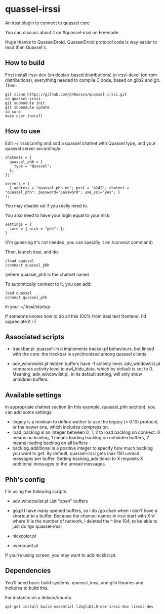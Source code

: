 quassel-irssi
=============

An irssi plugin to connect to quassel core

You can discuss about it on #quassel-irssi on Freenode.

Huge thanks to QuasselDroid. QuasselDroid protocol code is way easier to read than Quassel's.

How to build
------------

First install irssi-dev (on debian-based distributions) or irssi-devel (on rpm distributions),
everything needed to compile C code, based on glib2 and git.
Then:

    git clone https://github.com/phhusson/quassel-irssi.git
    cd quassel-irssi
    git submodule init
    git submodule update
    cd core
    make user_install

How to use
----------

Edit ~/.irssi/config and add a quassel chatnet with Quassel type, and your quassel server accordingly:

    chatnets = {
      quassel_phh = {
        type = "Quassel";
      };
    };

    servers = (
      { address = "quassel.phh.me"; port = "4242"; chatnet = "quassel_phh"; password="password"; use_ssl="yes"; }
    );

You may disable ssl if you really need to.

You also need to have your login equal to your nick:

    settings = {
      core = { nick = "phh"; };
    }
  
(I'm guessing it's not needed, you can specifiy it on /connect command)

Then, launch irssi, and do:

    /load quassel
    /connect quassel_phh
  
(where quassel_phh is the chatnet name)

To automtically connect to it, you can add:

    load quassel
    connect quassel_phh
  
in your ~/.irssi/startup

If someone knows how to do all this 100% from irssi text frontend, i'd appreciate it :-)

Associated scripts
------------------

- trackbar.pl:
 quassel-irssi implements trackar.pl behaviours, but linked with the core:
 the trackbar is synchronized among quassel clients.

- adv_windowlist.pl
 hidden buffers have -1 activity level.
 adv_windowlist.pl compares activity level to awl_hide_data, which by default is set to 0.
 Meaning, adv_windowlist.pl, in its default setting, will only show unhidden buffers.


Available settings
------------------

In appropriate chatnet section (in this example, quassel_phh section), you can add some settings:
- legacy is a boolean to define wether to use the legacy (< 0.10) protocol, or the newer one, which includes compression.
- load_backlog is an integer between 0, 1, 2 to load backlog on connect.
 0 means no loading, 1 means loading backlog on unhidden buffers, 2 means loading backlog on all buffers
- backlog_additional is a positive integer to specify how much backlog you want to get.
 By default, quassel-irssi gets max 150 unread messages per buffer. Setting backlog_additional to X requests X additional messages to the unread messages.


Phh's config
------------

I'm using the following scripts:
- adv_windowlist.pl
 List "open" buffers
- go.pl
 I have many opened buffers, so i do /go chan when i don't have a shortcut to a buffer.
 Because the channel names in irssi start with X-# where X is the number of network,
 i deleted the ^ line 104, to be able to just do /go quassel-irssi

- nickcolor.pl
- usercount.pl

If you're using screen, you may want to add nicklist.pl.


Dependencies
------------

You'll need basic build systems, openssl, irssi, and glib libraries and includes to build this.

For instance on a debian/ubuntu:

    apt-get install build-essential libglib2.0-dev irssi-dev libssl-dev


